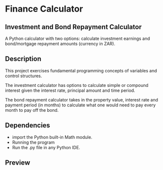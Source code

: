 # Finance Calculator

## Investment and Bond Repayment Calculator
A Python calculator with two options: calculate investment earnings and bond/mortgage repayment amounts (currency in ZAR).

## Description
This project exercises fundamental programming concepts of variables and control structures.

The investment calculator has options to calculate simple or compound interest given the interest rate, principal amount and time period.

The bond repayment calculator takes in the property value, interest rate and payment period (in months) to calculate what one would need to pay every month to pay off the bond.

## Dependencies
- import the Python built-in Math module.
- Running the program
- Run the .py file in any Python IDE.

## Preview

